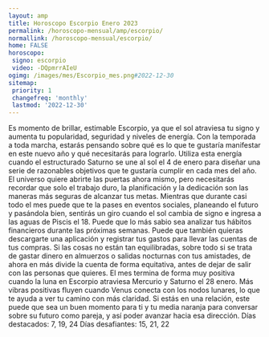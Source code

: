 ```yaml
---
layout: amp
title: Horoscopo Escorpio Enero 2023 
permalink: /horoscopo-mensual/amp/escorpio/
normallink: /horoscopo-mensual/escorpio/
home: FALSE
horoscopo:
 signo: escorpio
 video: -DQpmrrAIeU
ogimg: /images/mes/Escorpio_mes.png#2022-12-30
sitemap:
 priority: 1
 changefreq: 'monthly'
 lastmod: '2022-12-30'
---
```



Es momento de brillar, estimable Escorpio, ya que el sol atraviesa tu signo y aumenta tu popularidad, seguridad y niveles de energía. Con la temporada a toda marcha, estarás pensando sobre qué es lo que te gustaría manifestar en este nuevo año y qué necesitarás para lograrlo. Utiliza esta energía cuando el estructurado Saturno se une al sol el 4 de enero para diseñar una serie de razonables objetivos que te gustaría cumplir en cada mes del año. El universo quiere abrirte las puertas ahora mismo, pero necesitarás recordar que solo el trabajo duro, la planificación y la dedicación son las maneras más seguras de alcanzar tus metas.
Mientras que durante casi todo el mes puede que te la pases en eventos sociales, planeando el futuro y pasándola bien, sentirás un giro cuando el sol cambia de signo e ingresa a las aguas de Piscis el 18. Puede que lo más sabio sea analizar tus hábitos financieros durante las próximas semanas. Puede que también quieras descargarte una aplicación y registrar tus gastos para llevar las cuentas de tus compras. Si las cosas no están tan equilibradas, sobre todo si se trata de gastar dinero en almuerzos o salidas nocturnas con tus amistades, de ahora en más divide la cuenta de forma equitativa, antes de dejar de salir con las personas que quieres.
El mes termina de forma muy positiva cuando la luna en Escorpio atraviesa Mercurio y Saturno el 28 enero. Más vibras positivas fluyen cuando Venus conecta con los nodos lunares, lo que te ayuda a ver tu camino con más claridad. Si estás en una relación, este puede que sea un buen momento para ti y tu media naranja para conversar sobre su futuro como pareja, y así poder avanzar hacia esa dirección.
Días destacados: 7, 19, 24
Días desafiantes: 15, 21, 22